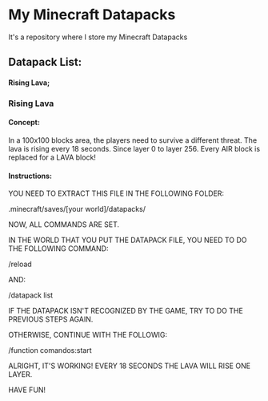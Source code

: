 # My Minecraft Datapacks
It's a repository where I store my Minecraft Datapacks

## Datapack List:

#### Rising Lava;


### Rising Lava

#### Concept:
In a 100x100 blocks area, the players need to survive a different threat. The lava is rising every 18 seconds. Since layer 0 to layer 256. Every AIR block is replaced for a LAVA block!

#### Instructions:
YOU NEED TO EXTRACT THIS FILE IN THE FOLLOWING FOLDER:

.minecraft/saves/[your world]/datapacks/

NOW, ALL COMMANDS ARE SET. 

IN THE WORLD THAT YOU PUT THE DATAPACK FILE, YOU NEED TO DO THE FOLLOWING COMMAND:

/reload

AND:

/datapack list

IF THE DATAPACK ISN'T RECOGNIZED BY THE GAME, TRY TO DO THE PREVIOUS STEPS AGAIN.

OTHERWISE, CONTINUE WITH THE FOLLOWIG:

/function comandos:start

ALRIGHT, IT'S WORKING! EVERY 18 SECONDS THE LAVA WILL RISE ONE LAYER.

HAVE FUN!

